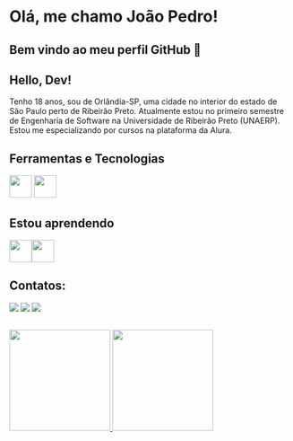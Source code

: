 # Olá, me chamo João Pedro!
## Bem vindo ao meu perfil GitHub 👋

## Hello, Dev!
Tenho 18 anos, sou de Orlândia-SP, uma cidade no interior do estado de São Paulo perto de Ribeirão Preto. Atualmente estou no primeiro semestre de Engenharia de Software na Universidade de Ribeirão Preto (UNAERP). Estou me especializando por cursos na plataforma da Alura.

## Ferramentas e Tecnologias

<img loading="lazy" src="https://cdn.jsdelivr.net/gh/devicons/devicon@latest/icons/html5/html5-original.svg" width="40" height="40"/> <img loading="lazy" src="https://cdn.jsdelivr.net/gh/devicons/devicon@latest/icons/css3/css3-original.svg" width="40" height="40"/>

## Estou aprendendo

<img loading="lazy" src="https://cdn.jsdelivr.net/gh/devicons/devicon/icons/java/java-original.svg" width="40" height="40"/><img loading="lazy" src="https://cdn.jsdelivr.net/gh/devicons/devicon@latest/icons/git/git-original.svg" width="40" height="40"/>

## Contatos:

<div>
<a href="https://www.instagram.com/joaoaraujo.05/" target="_blank"><img loading="lazy" src="https://img.shields.io/badge/-Instagram-%23E4405F?style=for-the-badge&logo=instagram&logoColor=white" target="_blank"></a>
<a href = "mailto:contato@joaoplaraujo05@gmail.com"><img loading="lazy" src="https://img.shields.io/badge/Gmail-D14836?style=for-the-badge&logo=gmail&logoColor=white" target="_blank"></a>
<a href="https://www.linkedin.com/in/joaoaraujo05" target="_blank"><img loading="lazy" src="https://img.shields.io/badge/-LinkedIn-%230077B5?style=for-the-badge&logo=linkedin&logoColor=white" target="_blank"></a>   
</div>

##
<div>
<a href="https://github.com/seu-usuário-aqui">
<img loading="lazy" height="180em" src="https://github-readme-stats.vercel.app/api/top-langs/?username=joaoaraujo05&layout=compact&langs_count=7&theme=dracula"/>
<img loading="lazy" height="180em" src="https://github-readme-stats.vercel.app/api?username=joaoaraujo05&show_icons=true&theme=dracula&include_all_commits=true&count_private=true"/>
</div>

<!--
**joaoaraujo05/joaoaraujo05** is a ✨ _special_ ✨ repository because its `README.md` (this file) appears on your GitHub profile.


- 🔭 I’m currently working on ...
- 🌱 I’m currently learning ...
- 👯 I’m looking to collaborate on ...
- 🤔 I’m looking for help with ...
- 💬 Ask me about ...
- 📫 How to reach me: ...
- 😄 Pronouns: ...
- ⚡ Fun fact: ...
-->

